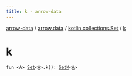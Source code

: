 ```yaml
---
title: k - arrow-data
---
```


[arrow-data](../../index.html) / [arrow.data](../index.html) / [kotlin.collections.Set](index.html) / [k](./k.html)

# k

`fun <A> `[`Set`](https://kotlinlang.org/api/latest/jvm/stdlib/kotlin.collections/-set/index.html)`<`[`A`](k.html#A)`>.k(): `[`SetK`](../-set-k/index.html)`<`[`A`](k.html#A)`>`